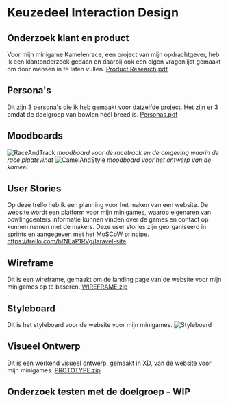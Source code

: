 # Keuzedeel Interaction Design

## Onderzoek klant en product
Voor mijn minigame Kamelenrace, een project van mijn opdrachtgever, heb ik een klantonderzoek gedaan en daarbij ook een eigen vragenlijst gemaakt om door mensen in te laten vullen. 
[Product Research.pdf](https://github.com/pkuipers1/InteractionDesign/files/8716317/Product.Research.pdf)

## Persona's
Dit zijn 3 persona's die ik heb gemaakt voor datzelfde project. Het zijn er 3 omdat de doelgroep van bowlen héél breed is. 
[Personas.pdf](https://github.com/pkuipers1/InteractionDesign/files/8716396/Personas.pdf)

## Moodboards
![RaceAndTrack](https://user-images.githubusercontent.com/54790202/169035271-79699171-df5d-43f7-a13f-7f0bdf26f331.png)
*moodboard voor de racetrack en de omgeving waarin de race plaatsvindt* 
![CamelAndStyle](https://user-images.githubusercontent.com/54790202/169035209-47cb43a9-b009-4b17-a066-aeab190a6e35.png)
*moodboard voor het ontwerp van de kameel*

## User Stories
Op deze trello heb ik een planning voor het maken van een website. De website wordt een platform voor mijn minigames, waarop eigenaren van bowlingcenters informatie kunnen vinden over de games en contact op kunnen nemen met de makers. Deze user stories zijn georganiseerd in sprints en aangegeven met het MoSCoW principe.
https://trello.com/b/NEaP1RVg/laravel-site

## Wireframe
Dit is een wireframe, gemaakt om de landing page van de website voor mijn minigames op te baseren. 
[WIREFRAME.zip](https://github.com/pkuipers1/InteractionDesign/files/8770960/WIREFRAME.zip)

## Styleboard 
Dit is het styleboard voor de website voor mijn minigames.
![Styleboard](https://user-images.githubusercontent.com/54790202/170262143-4bccb4d2-5bb0-460b-a7a6-5fa2f9f9cf90.PNG)

## Visueel Ontwerp
Dit is een werkend visueel ontwerp, gemaakt in XD, van de website voor mijn minigames. 
[PROTOTYPE.zip](https://github.com/pkuipers1/InteractionDesign/files/8716571/PROTOTYPE.zip)

## Onderzoek testen met de doelgroep - WIP
